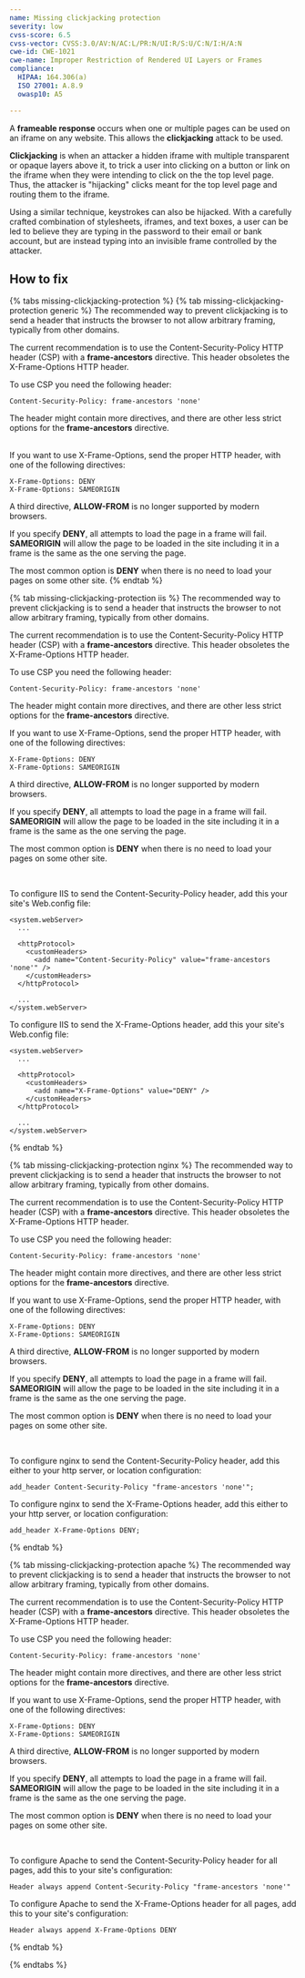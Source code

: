 ```yaml
---
name: Missing clickjacking protection
severity: low
cvss-score: 6.5
cvss-vector: CVSS:3.0/AV:N/AC:L/PR:N/UI:R/S:U/C:N/I:H/A:N
cwe-id: CWE-1021
cwe-name: Improper Restriction of Rendered UI Layers or Frames
compliance:
  HIPAA: 164.306(a)
  ISO 27001: A.8.9
  owasp10: A5

---            
```


A **frameable response** occurs when one or multiple pages can be used on an iframe on any website. This allows the **clickjacking** attack to be used. 

**Clickjacking** is when an attacker a hidden iframe with multiple transparent or opaque layers above it, to trick a user into clicking on a button or link on the iframe when they were intending to click on the the top level page. Thus, the attacker is "hijacking" clicks meant for the top level page and routing them to the iframe.

Using a similar technique, keystrokes can also be hijacked. With a carefully crafted combination of stylesheets, iframes, and text boxes, a user can be led to believe they are typing in the password to their email or bank account, but are instead typing into an invisible frame controlled by the attacker.

## How to fix

{% tabs missing-clickjacking-protection %}
{% tab missing-clickjacking-protection generic %}
The recommended way to prevent clickjacking is to send a header that instructs the browser to not allow arbitrary framing, typically from other domains.

The current recommendation is to use the Content-Security-Policy HTTP header (CSP) with a **frame-ancestors** directive. This header obsoletes the X-Frame-Options HTTP header.

To use CSP you need the following header:

	Content-Security-Policy: frame-ancestors 'none'

The header might contain more directives, and there are other less strict options for the **frame-ancestors** directive.

<br>
If you want to use X-Frame-Options, send the proper HTTP header, with one of the following directives:

	X-Frame-Options: DENY  
	X-Frame-Options: SAMEORIGIN

A third directive, **ALLOW-FROM** is no longer supported by modern browsers. 

If you specify **DENY**, all attempts to load the page in a frame will fail. **SAMEORIGIN** will allow the page to be loaded in the site including it in a frame is the same as the one serving the page. 

The most common option is **DENY** when there is no need to load your pages on some other site.
{% endtab %}

{% tab missing-clickjacking-protection iis %}
The recommended way to prevent clickjacking is to send a header that instructs the browser to not allow arbitrary framing, typically from other domains.

The current recommendation is to use the Content-Security-Policy HTTP header (CSP) with a **frame-ancestors** directive. This header obsoletes the X-Frame-Options HTTP header.

To use CSP you need the following header:

	Content-Security-Policy: frame-ancestors 'none'

The header might contain more directives, and there are other less strict options for the **frame-ancestors** directive.


If you want to use X-Frame-Options, send the proper HTTP header, with one of the following directives:

	X-Frame-Options: DENY  
	X-Frame-Options: SAMEORIGIN

A third directive, **ALLOW-FROM** is no longer supported by modern browsers. 

If you specify **DENY**, all attempts to load the page in a frame will fail. **SAMEORIGIN** will allow the page to be loaded in the site including it in a frame is the same as the one serving the page. 

The most common option is **DENY** when there is no need to load your pages on some other site.

<br>

To configure IIS to send the Content-Security-Policy header, add this your site's Web.config file:

	<system.webServer>
	  ...
	
	  <httpProtocol>
	    <customHeaders>
	      <add name="Content-Security-Policy" value="frame-ancestors 'none'" />
	    </customHeaders>
	  </httpProtocol>
	
	  ...
	</system.webServer>


To configure IIS to send the X-Frame-Options header, add this your site's Web.config file:

	<system.webServer>
	  ...
	
	  <httpProtocol>
	    <customHeaders>
	      <add name="X-Frame-Options" value="DENY" />
	    </customHeaders>
	  </httpProtocol>
	
	  ...
	</system.webServer>
{% endtab %}

{% tab missing-clickjacking-protection nginx %}
The recommended way to prevent clickjacking is to send a header that instructs the browser to not allow arbitrary framing, typically from other domains.

The current recommendation is to use the Content-Security-Policy HTTP header (CSP) with a **frame-ancestors** directive. This header obsoletes the X-Frame-Options HTTP header.

To use CSP you need the following header:

	Content-Security-Policy: frame-ancestors 'none'

The header might contain more directives, and there are other less strict options for the **frame-ancestors** directive.


If you want to use X-Frame-Options, send the proper HTTP header, with one of the following directives:

	X-Frame-Options: DENY  
	X-Frame-Options: SAMEORIGIN

A third directive, **ALLOW-FROM** is no longer supported by modern browsers. 

If you specify **DENY**, all attempts to load the page in a frame will fail. **SAMEORIGIN** will allow the page to be loaded in the site including it in a frame is the same as the one serving the page. 

The most common option is **DENY** when there is no need to load your pages on some other site.


<br>

To configure nginx to send the Content-Security-Policy header, add this either to your http server, or location configuration:

	add_header Content-Security-Policy "frame-ancestors 'none'";

To configure nginx to send the X-Frame-Options header, add this either to your http server, or location configuration:

	add_header X-Frame-Options DENY;
{% endtab %}

{% tab missing-clickjacking-protection apache %}
The recommended way to prevent clickjacking is to send a header that instructs the browser to not allow arbitrary framing, typically from other domains.

The current recommendation is to use the Content-Security-Policy HTTP header (CSP) with a **frame-ancestors** directive. This header obsoletes the X-Frame-Options HTTP header.

To use CSP you need the following header:

	Content-Security-Policy: frame-ancestors 'none'

The header might contain more directives, and there are other less strict options for the **frame-ancestors** directive.


If you want to use X-Frame-Options, send the proper HTTP header, with one of the following directives:

	X-Frame-Options: DENY  
	X-Frame-Options: SAMEORIGIN

A third directive, **ALLOW-FROM** is no longer supported by modern browsers. 

If you specify **DENY**, all attempts to load the page in a frame will fail. **SAMEORIGIN** will allow the page to be loaded in the site including it in a frame is the same as the one serving the page. 

The most common option is **DENY** when there is no need to load your pages on some other site.

<br>

To configure Apache to send the Content-Security-Policy header for all pages, add this to your site's configuration:

	Header always append Content-Security-Policy "frame-ancestors 'none'"

To configure Apache to send the X-Frame-Options header for all pages, add this to your site's configuration:

	Header always append X-Frame-Options DENY
{% endtab %}

{% endtabs %}
